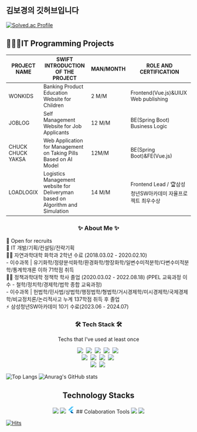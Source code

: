 ## 김보경의 깃허브입니다
[![Solved.ac Profile](http://mazassumnida.wtf/api/v2/generate_badge?boj=aishahansten)](https://solved.ac/aishahansten/)
## 👩🏻‍💻IT Programming Projects 
|PROJECT NAME|SWIFT INTRODUCTION OF THE PROJECT|MAN/MONTH|ROLE AND CERTIFICATION|
|---|---|---|---|
|WONKIDS|Banking Product Education Website for Children|2 M/M|Frontend(Vue.js)&UIUX Web publishing|
|JOBLOG|Self Management Website for Job Applicants|12 M/M|BE(Spring Boot) Business Logic|
|CHUCK CHUCK YAKSA|Web Application for Management on Taking Pills Based on AI Model|12M/M|BE(Spring Boot)&FE(Vue.js)|
|LOADLOGIX|Logistics Management website for Deliveryman based on Algorithm and Simulation|14 M/M|Frontend Lead / 🏆삼성청년SW아카데미 자율프로젝트 최우수상|

<h3 align="center">✨ About Me ✨</h3>

<div>🔭 Open for recruits</div> 
<div>🔭 IT 개발/기획/컨설팅/전략기획</div> 

<div>👩‍💼 자연과학대학 화학과 2학년 수료 (2018.03.02 - 2020.02.10)
  <div>- 이수과목 | 유기화학/정량분석화학/환경화학/향장화학/일변수미적분학/다변수미적분학/통계학개론 이하 71학점 취득</div>
<div>👩‍🎓 정책과학대학 정책학 학사 졸업 (2020.03.02 - 2022.08.18) (PPEL 교육과정 이수 - 철학/정치학/경제학/법학 종합 교육과정)</div>
  <div>- 이수과목 | 헌법학/민사법/상법학/행정법학/형법학/거시경제학/미시경제학/국제경제학/비교정치론/논리적사고 누계 137학점 취득 후 졸업</div>

<div>⚡ 삼성청년SW아카데미 10기 수료(2023.06 - 2024.07)</div>

  
<h3 align="center">🛠 Tech Stack 🛠</h3>
<p align="center"> Techs that I've used at least once </p>
<p align="center">
  <img src="https://img.shields.io/badge/Python-3766AB?style=flat-square&logo=Python&logoColor=white"/></a>&nbsp 
  <img src="https://img.shields.io/badge/Java-007396?style=flat-square&logo=Java&logoColor=white"/></a>&nbsp 
  <img src="https://img.shields.io/badge/C++-00599C?style=flat-square&logo=C%2B%2B&logoColor=white"/></a>&nbsp 
  <img src="https://img.shields.io/badge/C-A8B9CC?style=flat-square&logo=C&logoColor=white"/></a>&nbsp 
  <img src="https://img.shields.io/badge/RobotFramework-000000?style=flat-square&logo=C&logoColor=white"/></a>&nbsp 
  <br>
  <img src="https://img.shields.io/badge/HTML5-1572B6?style=flat-square&logo=css3&logoColor=white"/></a>&nbsp 
  <img src="https://img.shields.io/badge/CSS3-1572B6?style=flat-square&logo=css3&logoColor=white"/></a>&nbsp 
  <img src="https://img.shields.io/badge/Javascript-ffb13b?style=flat-square&logo=javascript&logoColor=white"/></a>&nbsp 
  <img src="https://img.shields.io/badge/React-61DAFD?style=flat-square&logo=javascript&logoColor=white"/></a>&nbsp 
  <br>
  <img src="https://img.shields.io/badge/Mysql-E6B91E?style=flat-square&logo=MySql&logoColor=white"/></a>&nbsp 
  <img src="https://img.shields.io/badge/aws-333664?style=flat-square&logo=amazon-aws&logoColor=white"/></a>&nbsp 
</p>


![Top Langs](https://github-readme-stats.vercel.app/api/top-langs/?username=aishahansten&layout=compact)
![Anurag's GitHub stats](https://github-readme-stats.vercel.app/api?username=aishahansten&show_icons=true&theme=radical)


<div align='center'>



## Technology Stacks
<img src="https://img.shields.io/badge/spring boot-20232a.svg?style=for-the-badge&logo=springboot&logoColor=#6DB33F"/>
<img src="https://img.shields.io/badge/react-20232a.svg?style=for-the-badge&logo=springboot&logoColor=#6DB33F"/>
<code><img height="20" src="https://github.com/github/explore/blob/main/topics/flutter/flutter.png"></code>
## Colaboration Tools
<img src="https://img.shields.io/badge/Git-#F05032?style=flat-square&logo=git&logoColor=white"/>
<img src="https://img.shields.io/badge/GitLab-#FC6D26?style=flat-square&logo=gitlab&logoColor=#FC6D26"/>
</div>


[![Hits](https://hits.seeyoufarm.com/api/count/incr/badge.svg?url=https%3A%2F%2Fgithub.com%2Faishahansten%2Fhit-counter&count_bg=%23FF6CB6&title_bg=%23BAF4F8&icon=tencentqq.svg&icon_color=%23FF6CB6&title=hits&edge_flat=false)](https://github.com/aishahansten)
<!--
**aishahansten/aishahansten** is a ✨ _special_ ✨ repository because its `README.md` (this file) appears on your GitHub profile.

Here are some ideas to get you started:

- 🔭 I’m currently working on ...
- 🌱 I’m currently learning ...
- 👯 I’m looking to collaborate on ...
- 🤔 I’m looking for help with ...
- 💬 Ask me about ...
- 📫 How to reach me: ...
- 😄 Pronouns: ...
- ⚡ Fun fact: ...
-->
